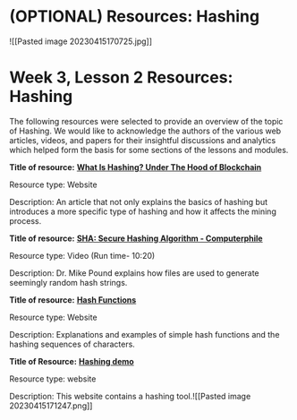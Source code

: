 # (OPTIONAL) Resources: Hashing

![[Pasted image 20230415170725.jpg]]

# **Week 3, Lesson 2 Resources: Hashing**

The following resources were selected to provide an overview of the topic of Hashing. We would like to acknowledge the authors of the various web articles, videos, and papers for their insightful discussions and analytics which helped form the basis for some sections of the lessons and modules.

**Title of resource:** [**What Is Hashing? Under The Hood of Blockchain**](https://blockgeeks.com/guides/what-is-hashing/)

Resource type: Website

Description: An article that not only explains the basics of hashing but introduces a more specific type of hashing and how it affects the mining process.

**Title of resource:** [**SHA: Secure Hashing Algorithm - Computerphile**](https://www.youtube.com/watch?v=DMtFhACPnTY)

Resource type: Video (Run time- 10:20)

Description: Dr. Mike Pound explains how files are used to generate seemingly random hash strings.

**Title of resource:** [**Hash Functions**](https://www.cs.hmc.edu/~geoff/classes/hmc.cs070.200101/homework10/hashfuncs.html)

Resource type: Website

Description: Explanations and examples of simple hash functions and the hashing sequences of characters.

**Title of Resource:** [**Hashing demo**](https://anders.com/blockchain/hash)

Resource type: website

Description: This website contains a hashing tool.![[Pasted image 20230415171247.png]]